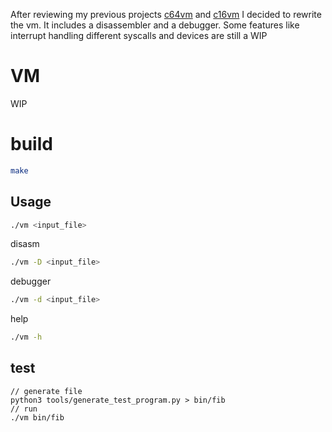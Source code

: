 After reviewing my previous projects [c64vm](https://github.com/noah1400/c64vm) and [c16vm](https://github.com/noah1400/c16vm)
I decided to rewrite the vm. It includes a disassembler and a debugger. Some features like interrupt handling different syscalls and devices are still a WIP

# VM

WIP

# build

```bash	
make
```

## Usage
```bash
./vm <input_file>
```

disasm

```bash
./vm -D <input_file>
```

debugger

```bash
./vm -d <input_file>
```

help

```bash
./vm -h
```

## test

```
// generate file
python3 tools/generate_test_program.py > bin/fib
// run
./vm bin/fib
```